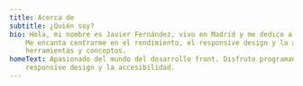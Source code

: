 ```yaml
---
title: Acerca de
subtitle: ¿Quién soy?
bio: Hola, mi nombre es Javier Fernández, vivo en Madrid y me dedico a crear páginas web y aplicaciones. 
    Me encanta centrarme en el rendimiento, el responsive design y la accesibilidad. Siempre estoy aprendiendo nuevas 
    herramientas y conceptos.
homeText: Apasionado del mundo del desarrollo front. Disfruto programando en Javascript siempre teniendo presente el 
    responsive design y la accesibilidad.
---
```

